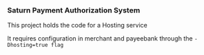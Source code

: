 ### Saturn Payment Authorization System
This project holds the code for a Hosting service

It requires configuration in merchant and payeebank through the `-Dhosting=true flag`
